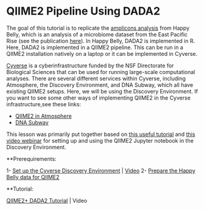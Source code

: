 # QIIME2 Pipeline Using DADA2


The goal of this tutorial is to replicate the [amplicons analysis](https://astrobiomike.github.io/amplicon/) from Happy Belly, which is an analysis of a microbiome dataset from the East Pacific Rise (see the publication [here](https://www.frontiersin.org/articles/10.3389/fmicb.2015.01470/full)). In Happy Belly, DADA2 is implemented in R. Here, DADA2 is implemented in a QIIME2 pipeline. This can be run in a QIIME2 installation natively on a laptop or it can be implemented in Cyverse.

[Cyverse](https://cyverse.org/) is a cyberinfrastructure funded by the NSF Directorate for Biological Sciences that can be used for running large-scale computational analyses. There are several different services within Cyverse, including Atmosphere, the Discovery Environment, and DNA Subway, which all have existing QIIME2 setups. Here, we will be using the Discovery Environment. If you want to see some other ways of implementing QIIME2 in the Cyverse infrastructure,see these links:

- [QIIME2 in Atmosphere](https://github.com/joslynnlee/qiime2-workflow-cyverse/wiki) 
- [DNA Subway](https://dnasubway.cyverse.org/) 


This lesson was primarily put together based on [this useful tutorial](https://cyverse-jupyter-qiime2.readthedocs-hosted.com/en/latest/) and [this video webinar](https://www.youtube.com/watch?time_continue=561&v=9AT2YHkduz0&feature=emb_logo) for setting up and using the QIIME2 Jupyter notebook in the Discovery Environment. 

**Prerequirements:

1- [Set up the Cyverse Discovery Environment](https://github.com/biovcnet/topic-amplicons/blob/master/Lesson03a/setting.up.md) | [Video](https://youtu.be/zNdho4gwZ9M)
2- [Prepare the Happy Belly data for QIIME2](https://github.com/biovcnet/topic-amplicons/blob/master/Lesson03a/organize.data.md)  
  
 
**Tutorial:
  
[QIIME2+ DADA2 Tutorial](https://github.com/biovcnet/topic-amplicons/blob/master/Lesson03a/analysis.md) | Video
